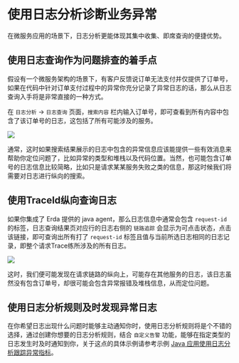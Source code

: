 # 使用日志分析诊断业务异常

在微服务应用的场景下，日志分析更能体现其集中收集、即席查询的便捷优势。

## 使用日志查询作为问题排查的着手点

假设有一个微服务架构的场景下，有客户反馈说订单无法支付并仅提供了订单号，如果在代码中针对订单支付过程中的异常你充分记录了异常日志的话，那么从日志查询入手将是非常直接的一种方式。

在 `日志分析` -> `日志查询` 页面，`搜索内容` 栏内输入订单号，即可查看到所有内容中包含了该订单号的日志，这包括了所有可能涉及的服务。

![](http://terminus-paas.oss-cn-hangzhou.aliyuncs.com/paas-doc/2021/08/13/0c9d7be2-ffc2-4351-ae5b-e4075dbb881d.png)

通常，这时如果搜索结果展示的日志中包含的异常信息应该能提供一些有效消息来帮助你定位问题了，比如异常的类型和堆栈以及代码位置。当然，也可能包含订单号的日志信息比较简略，比如只是请求某某服务失败之类的信息，那这时候我们将需要对日志进行纵向的搜索。

## 使用TraceId纵向查询日志

如果你集成了 Erda 提供的 java agent，那么日志信息中通常会包含 `request-id` 的标签，日志查询结果页对应行的日志右侧的 `链路追踪` 会显示为可点击状态，点击该链接，即可查询出所有打了 `request-id` 标签且值与当前所选日志相同的日志记录，即整个请求Trace练所涉及的所有日志。

![](http://terminus-paas.oss-cn-hangzhou.aliyuncs.com/paas-doc/2021/08/13/0dec9bc6-17eb-498c-8915-9ba5a83d49af.png)

这时，我们便可能发现在请求链路的纵向上，可能存在其他服务的日志，该日志虽然没有包含订单号，却很可能会包含异常报错及堆栈信息，从而定位问题。

## 使用日志分析规则及时发现异常日志

在你希望日志出现什么问题时能够主动通知你时，使用日志分析规则将是个不错的选择，通过创建你想要的日志分析规则，结合 `自定义告警` 功能，能够在指定类型的日志发生时及时通知到你，关于这点的具体示例请参考示例 [Java 应用使用日志分析跟踪异常指标](../../examples/log/java-log-rule.md)。